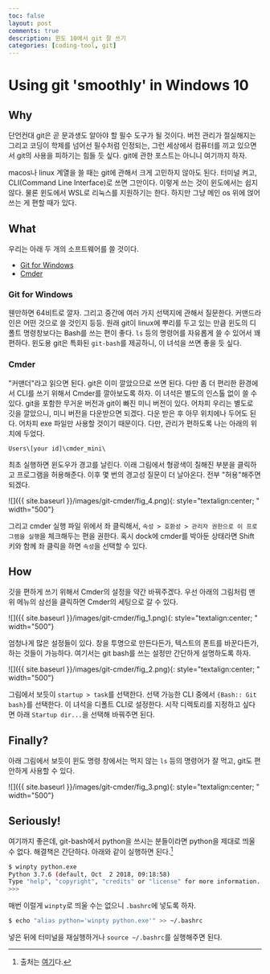 ```yaml
---
toc: false
layout: post
comments: true 
description: 윈도 10에서 git 잘 쓰기 
categories: [coding-tool, git]
---
```


# Using git 'smoothly' in Windows 10 

## Why 

단언컨대 git은 곧 문과생도 알아야 할 필수 도구가 될 것이다. 버전 관리가 절실해지는 그리고 코딩이 학제를 넘어선 필수처럼 인정되는, 그런 세상에서 컴퓨터를 끼고 있으면서 git의 사용을 피하기는 힘들 듯 싶다. git에 관한 포스트는 아니니 여기까지 하자. 

macos나 linux 계열을 쓸 때는 git에 관해서 크게 고민하지 않아도 된다. 터미널 켜고, CLI(Command Line Interface)로 쓰면 그만이다. 이렇게 쓰는 것이 윈도에서는 쉽지 않다. 물론 윈도에서 WSL로 리눅스를 지원하기는 한다. 하지만 그냥 메인 os 위에 얹어 쓰는 게 편할 때가 있다. 

## What 

우리는 아래 두 개의 소프트웨어를 쓸 것이다. 

* [Git for Windows](https://git-scm.com/download/win)
* [Cmder](https://cmder.net) 


### Git for Windows 

웬만하면 64비트로 깔자. 그리고 중간에 여러 가지 선택지에 관해서 질문한다. 커맨드라인은 어떤 것으로 쓸 것인지 등등. 원래 git이 linux에 뿌리를 두고 있는 만큼 윈도의 디폴트 명령창보다는 Bash를 쓰는 편이 좋다. `ls` 등의 명령어를 자유롭게 쓸 수 있어서 꽤 편하다. 윈도용 git은 특화된 `git-bash`를 제공하니, 이 녀석을 쓰면 좋을 듯 싶다. 

### Cmder 

"커맨더"라고 읽으면 된다. git은 이미 깔았으므로 쓰면 된다. 다만 좀 더 편리한 환경에서 CLI를 쓰기 위해서 Cmder를 깔아보도록 하자. 이 녀석은 별도의 인스톨 없이 쓸 수 있다. git을 포함한 무거운 버전과 git이 빠진 미니 버전이 있다. 어차피 우리는 별도로 깃을 깔았으니, 미니 버전을 다운받으면 되겠다. 다운 받은 후 아무 위치에나 두어도 된다. 어차피 exe 파일만 사용할 것이기 때문이다. 다만, 관리가 편하도록 나는 아래의 위치에 두었다.  

`Users\[your id]\cmder_mini\`

최초 실행하면 윈도우가 경고를 날린다. 이래 그림에서 형광색이 칠해진 부분을 클릭하고 프로그램을 허용해준다. 이후 몇 번의 경고성 질문이 더 날아온다. 전부 "허용"해주면 되겠다. 

![]({{ site.baseurl }}/images/git-cmder/fig_4.png){: style="textalign:center; " width="500"}

그리고 cmder 실행 파일 위에서 좌 클릭해서, `속성 > 호환성 > 관리자 권한으로 이 프로그램을 실행`을 체크해두는 편을 권한다. 혹시 dock에 cmder를 박아둔 상태라면 Shift 키와 함께 좌 클릭을 하면 `속성`을 선택할 수 있다. 

## How 

깃을 편하게 쓰기 위해서 Cmder의 설정을 약간 바꿔주겠다. 우선 아래의 그림처럼 맨 위 메뉴의 삼선을 클릭하면 Cmder의 세팅으로 갈 수 있다. 

![]({{ site.baseurl }}/images/git-cmder/fig_1.png){: style="textalign:center; " width="500"}

엄청나게 많은 설정들이 있다. 창을 투명으로 만든다든가, 텍스트의 폰트를 바꾼다든가, 하는 것들이 가능하다. 여기서는 git bash를 쓰는 설정만 간단하게 설명하도록 하자.

![]({{ site.baseurl }}/images/git-cmder/fig_2.png){: style="textalign:center; " width="500"}

그림에서 보듯이 `startup > task`를 선택한다. 선택 가능한 CLI 중에서 `{Bash:: Git bash}`를 선택한다. 이 녀석을 디폴트 CLI로 설정한다. 시작 디렉토리를 지정하고 싶다면 아래 `Startup dir...`을 선택해 바꿔주면 된다. 

## Finally? 

아래 그림에서 보듯이 윈도 명령 창에서는 먹지 않는 `ls` 등의 명령어가 잘 먹고, git도 편안하게 사용할 수 있다. 

![]({{ site.baseurl }}/images/git-cmder/fig_3.png){: style="textalign:center; " width="500"}

## Seriously! 

여기까지 좋은데, git-bash에서 python을 쓰시는 분들이라면 python을 제대로 띄울 수 없다. 해결책은 간단하다. 아래와 같이 실행하면 된다.[^1]
[^1]: 출처는 [여기](https://stackoverflow.com/questions/32597209/python-not-working-in-the-command-line-of-git-bash)다. 
```bash
$ winpty python.exe
Python 3.7.6 (default, Oct  2 2018, 09:18:58)
Type "help", "copyright", "credits" or "license" for more information.
>>>
```

매번 이럴게 `winpty`로 띄울 수는 없으니 `.bashrc`에 넣도록 하자. 

```bash
$ echo "alias python='winpty python.exe'" >> ~/.bashrc
```

넣은 뒤에 터미널을 재실행하거나 `source ~/.bashrc`를 실행해주면 된다. 
<!--stackedit_data:
eyJoaXN0b3J5IjpbNzIxMzc3MTAyXX0=
-->